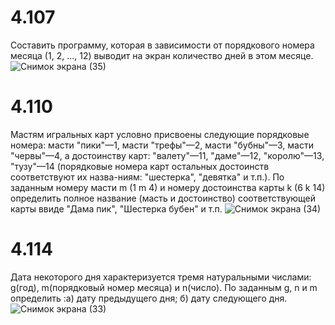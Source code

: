 # 4.107
 Составить программу, которая в зависимости от порядкового номера месяца (1,  2, ..., 12) выводит на экран количество дней в этом месяце. 
 ![Снимок экрана (35)](https://user-images.githubusercontent.com/113889007/197450322-82491bce-ff0e-4394-ac38-ad5b927f6d86.png)
# 4.110
Мастям игральных карт условно присвоены следующие порядковые номера: масти "пики"—1, масти "трефы"—2, масти "бубны"—3, мaсти "червы"—4, а достоинству карт: "валету"—11, "даме"—12, "королю"—13, "тузу"—14 (порядковые номера карт остальных достоинств соответствуют их назва-ниям: "шестерка", "девятка" и т.п.). По заданным номеру масти m (1 m  4) и  номеру  достоинства  карты k  (6 k 14)  определить  полное  название (масть и достоинство) соответствующей карты ввиде "Дама пик", "Шестерка бубен" и т.п.
![Снимок экрана (34)](https://user-images.githubusercontent.com/113889007/197450486-9319030f-3b92-4a5c-9003-ffc51712d7d3.png)
# 4.114
Дата некоторого дня характеризуется тремя натуральными числами: g(год), m(порядковый номер месяца) и n(число). По заданным g, n и m определить :а) дату предыдущего дня; б) дату следующего дня.
![Снимок экрана (33)](https://user-images.githubusercontent.com/113889007/197450582-51d7bd5a-79c9-43c3-9ab3-6562c37c7941.png)
